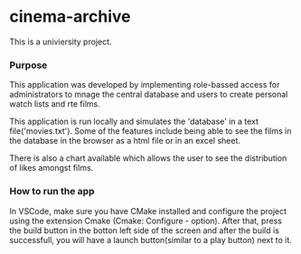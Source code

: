 # cinema-archive

This is a univiersity project.

### Purpose

This application was developed by implementing role-bassed access for administrators to mnage the central database and users to create personal watch lists and rte films.

This application is run locally and simulates the 'database' in a text file('movies.txt'). Some of the features include being able to see the films in the database in the browser as a html file or in an excel sheet.

There is also a chart available which allows the user to see the distribution of likes amongst films.

### How to run the app

In VSCode, make sure you have CMake installed and configure the project using the extension Cmake (Cmake: Configure - option). After that, press the build button in the botton left side of the screen and after the build is successfull, you will have a launch button(similar to a play button) next to it.
